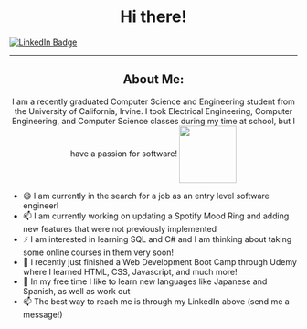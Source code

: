 <div align="center">
  <h1> Hi there!</h1>
</div>

<div id="badges">
  <a href="https://www.linkedin.com/in/ryanjloveland/">
    <img src="https://img.shields.io/badge/LinkedIn-blue?style=for-the-badge&logo=linkedin&logoColor=white" alt="LinkedIn Badge"/>
  </a>
</div>

---

<h2 align="center"> About Me: </h2>
<p align="center">
I am a recently graduated Computer Science and Engineering student from the University of California, Irvine. I took Electrical Engineering, Computer Engineering, and Computer Science classes during my time at school, but I have a passion for software! <img src="https://media.giphy.com/media/WUlplcMpOCEmTGBtBW/giphy.gif" width="100" align="center">
</p>

- 😄 I am currently in the search for a job as an entry level software engineer!
- 📫 I am currently working on updating a Spotify Mood Ring and adding new features that were not previously implemented
- ⚡ I am interested in learning SQL and C# and I am thinking about taking some online courses in them very soon!
- 🌱 I recently just finished a Web Development Boot Camp through Udemy where I learned HTML, CSS, Javascript, and much more!
- 🤔 In my free time I like to learn new languages like Japanese and Spanish, as well as work out
- 📫 The best way to reach me is through my LinkedIn above (send me a message!)


<!--
**ryanloveland/ryanloveland** is a ✨ _special_ ✨ repository because its `README.md` (this file) appears on your GitHub profile.

Here are some ideas to get you started:

- 🔭 I’m currently working on ...
- 🌱 I’m currently learning ...
- 👯 I’m looking to collaborate on ...
- 🤔 I’m looking for help with ...
- 💬 Ask me about ...
- 📫 How to reach me: ...
- 😄 Pronouns: ...
- ⚡ Fun fact: ...
-->
